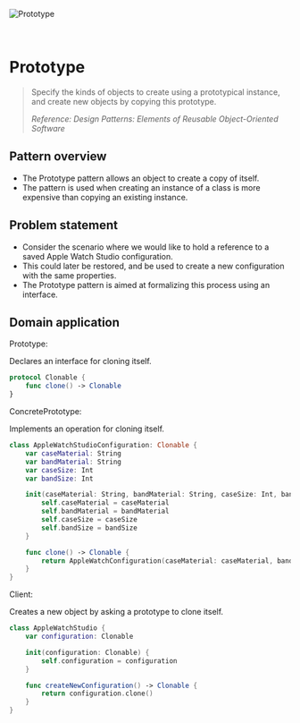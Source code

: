 ![Prototype](https://github.com/user-attachments/assets/e7e2eb82-d7ee-4e65-9c9b-5289e5fabf03)

<br />

# Prototype

> Specify the kinds of objects to create using a prototypical instance, and create new objects by copying this prototype.
>
> _Reference: Design Patterns: Elements of Reusable Object-Oriented Software_

## Pattern overview

- The Prototype pattern allows an object to create a copy of itself.
- The pattern is used when creating an instance of a class is more expensive than copying an existing instance.

## Problem statement

- Consider the scenario where we would like to hold a reference to a saved Apple Watch Studio configuration.
- This could later be restored, and be used to create a new configuration with the same properties.
- The Prototype pattern is aimed at formalizing this process using an interface.

## Domain application

Prototype:

Declares an interface for cloning itself.

```swift
protocol Clonable {
    func clone() -> Clonable
}
```

ConcretePrototype:

Implements an operation for cloning itself.

```swift
class AppleWatchStudioConfiguration: Clonable {
    var caseMaterial: String
    var bandMaterial: String
    var caseSize: Int
    var bandSize: Int

    init(caseMaterial: String, bandMaterial: String, caseSize: Int, bandSize: Int) {
        self.caseMaterial = caseMaterial
        self.bandMaterial = bandMaterial
        self.caseSize = caseSize
        self.bandSize = bandSize
    }

    func clone() -> Clonable {
        return AppleWatchConfiguration(caseMaterial: caseMaterial, bandMaterial: bandMaterial, caseSize: caseSize, bandSize: bandSize)
    }
}
```

Client:

Creates a new object by asking a prototype to clone itself.

```swift
class AppleWatchStudio {
    var configuration: Clonable

    init(configuration: Clonable) {
        self.configuration = configuration
    }

    func createNewConfiguration() -> Clonable {
        return configuration.clone()
    }
}
```
